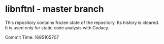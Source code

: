 # libnftnl - master branch

This repository contains frozen state of the repository.
Its history is cleared. It is used only for static code
analysis with Codacy.

Commit Time: 1695165707